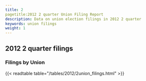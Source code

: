 ```yaml
---
title: 2
pagetitle:2012 2 quarter Union Filing Report
description: Data on union election filings in 2012 2 quarter 
keywords: union filings
weight: 1
---
```


## 2012 2 quarter filings

### Filings by Union
{{< readtable table="/tables/2012/2union_filings.html" >}}
